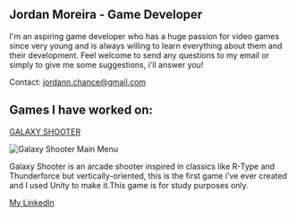 <!---
## Welcome to GitHub Pages

You can use the [editor on GitHub](https://github.com/jordanmoreira/jordanmoreira.github.io/edit/master/index.md) to maintain and preview the content for your website in Markdown files.

Whenever you commit to this repository, GitHub Pages will run [Jekyll](https://jekyllrb.com/) to rebuild the pages in your site, from the content in your Markdown files.

### Markdown

Markdown is a lightweight and easy-to-use syntax for styling your writing. It includes conventions for

```markdown
Syntax highlighted code block

# Header 1
## Header 2
### Header 3

- Bulleted
- List

1. Numbered
2. List

**Bold** and _Italic_ and `Code` text

[Link](url) and ![Image](src)
```

For more details see [GitHub Flavored Markdown](https://guides.github.com/features/mastering-markdown/).

### Jekyll Themes

Your Pages site will use the layout and styles from the Jekyll theme you have selected in your [repository settings](https://github.com/jordanmoreira/jordanmoreira.github.io/settings). The name of this theme is saved in the Jekyll `_config.yml` configuration file.

### Support or Contact

Having trouble with Pages? Check out our [documentation](https://help.github.com/categories/github-pages-basics/) or [contact support](https://github.com/contact) and we’ll help you sort it out.
-->

## Jordan Moreira - Game Developer
I'm an aspiring game developer who has a huge passion for video games since very young and is always willing to learn everything about them and their development. 
Feel welcome to  send any questions to my email or simply to give me some suggestions, i'll answer you!

Contact: jordann.chance@gmail.com

## Games I have worked on:
[GALAXY SHOOTER](https://github.com/jordanmoreira/galaxy-shooter)

![Galaxy Shooter Main Menu](https://scontent.fcgh37-1.fna.fbcdn.net/v/t1.0-9/101423931_1102363086793780_7030583574872981504_n.jpg?_nc_cat=106&_nc_sid=8024bb&_nc_eui2=AeGYgbzqgfgTT8M3BDK98_oXM3o7e83fCY0zejt7zd8JjS198Ul8V7-9QwjyMT1Lm4-Ty-QrJ1g3wILDm6mtal81&_nc_oc=AQliMai1h0bGiZ6QkBpkI2EaWTf0Z5tuyUE416KGYTsFnTKUSAzDYfaFs7fgATnufws&_nc_ht=scontent.fcgh37-1.fna&oh=26ce811972e05f793c3ba2e7093b0e3f&oe=5EF8F532)

Galaxy Shooter is an arcade shooter inspired in classics like R-Type and Thunderforce but vertically-oriented, this is the first game i've ever created and I used Unity to make it.This game is for study purposes only.


[My LinkedIn](https://www.linkedin.com/in/jordan-moreira/)
